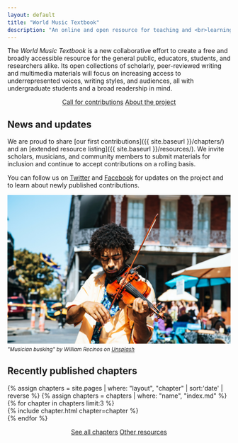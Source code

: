```yaml
---
layout: default
title: "World Music Textbook"
description: "An online and open resource for teaching and <br>learning ethnomusicology and musicology"
---
```

The *World Music Textbook* is a new collaborative effort to create a free and broadly accessible resource for the general public, educators, students, and researchers alike. Its open collections of scholarly, peer-reviewed writing and multimedia materials will focus on increasing access to underrepresented voices, writing styles, and audiences, all with undergraduate students and a broad readership in mind.

<center>
  <a href="{{ site.baseurl }}/call" class="btn">Call for contributions</a>
  <a href="{{ site.baseurl }}/about" class="btn">About the project</a>
</center>

## News and updates

We are proud to share [our first contributions]({{ site.baseurl }}/chapters/) and an [extended resource listing]({{ site.baseurl }}/resources/). We invite scholars, musicians, and community members to submit materials for inclusion and continue to accept contributions on a rolling basis.

You can follow us on [Twitter](https://twitter.com/music_textbook) and [Facebook](https://www.facebook.com/WorldMusicTextbook) for updates on the project and to learn about newly published contributions.

!["Musician busking"](assets/images/william-recinos-nola-violin-unsplash.jpg)
<small>*"Musician busking" by William Recinos on [Unsplash](https://unsplash.com/@iwillbmm)*</small>

## Recently published chapters

<div id = "itemList">
    {% assign chapters = site.pages | where: "layout", "chapter" | sort:'date' | reverse %}
    {% assign chapters = chapters | where: "name", "index.md" %}
    {% for chapter in chapters limit:3 %}
      <div class = "item">
        {% include chapter.html chapter=chapter %}
      </div>
    {% endfor %}
</div>

<div class="top-border">
<p>
<center>
  <a href="{{ site.baseurl }}/chapters" class="btn">See all chapters</a>
  <a href="{{ site.baseurl }}/resources" class="btn">Other resources</a>
</center>
</p>
</div>
